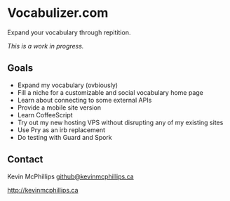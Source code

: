 # Vocabulizer.com

Expand your vocabulary through repitition.

_This is a work in progress._

## Goals

* Expand my vocabulary (ovbiously)
* Fill a niche for a customizable and social vocabulary home page
* Learn about connecting to some external APIs
* Provide a mobile site version
* Learn CoffeeScript
* Try out my new hosting VPS without disrupting any of my existing sites
* Use Pry as an irb replacement
* Do testing with Guard and Spork

## Contact

Kevin McPhillips github@kevinmcphillips.ca

http://kevinmcphillips.ca

